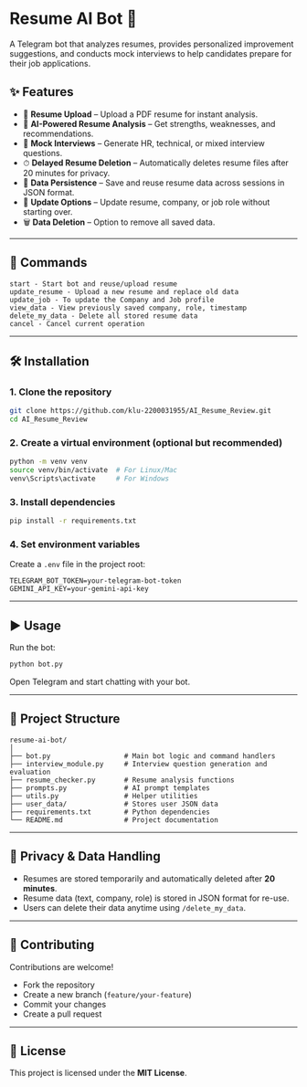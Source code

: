 # Resume AI Bot 🤖

A Telegram bot that analyzes resumes, provides personalized improvement suggestions, and conducts mock interviews to help candidates prepare for their job applications.

## ✨ Features

* 📄 **Resume Upload** – Upload a PDF resume for instant analysis.
* 🧠 **AI-Powered Resume Analysis** – Get strengths, weaknesses, and recommendations.
* 🎤 **Mock Interviews** – Generate HR, technical, or mixed interview questions.
* ⏱ **Delayed Resume Deletion** – Automatically deletes resume files after 20 minutes for privacy.
* 💾 **Data Persistence** – Save and reuse resume data across sessions in JSON format.
* 🔄 **Update Options** – Update resume, company, or job role without starting over.
* 🗑 **Data Deletion** – Option to remove all saved data.

---

## 🚀 Commands

```
start - Start bot and reuse/upload resume
update_resume - Upload a new resume and replace old data
update_job - To update the Company and Job profile
view_data - View previously saved company, role, timestamp
delete_my_data - Delete all stored resume data
cancel - Cancel current operation
```

---

## 🛠 Installation

### 1. Clone the repository

```bash
git clone https://github.com/klu-2200031955/AI_Resume_Review.git
cd AI_Resume_Review
```

### 2. Create a virtual environment (optional but recommended)

```bash
python -m venv venv
source venv/bin/activate  # For Linux/Mac
venv\Scripts\activate     # For Windows
```

### 3. Install dependencies

```bash
pip install -r requirements.txt
```

### 4. Set environment variables

Create a `.env` file in the project root:

```env
TELEGRAM_BOT_TOKEN=your-telegram-bot-token
GEMINI_API_KEY=your-gemini-api-key
```

---

## ▶️ Usage

Run the bot:

```bash
python bot.py
```

Open Telegram and start chatting with your bot.

---

## 📂 Project Structure

```
resume-ai-bot/
│
├── bot.py                  # Main bot logic and command handlers
├── interview_module.py     # Interview question generation and evaluation
├── resume_checker.py       # Resume analysis functions
├── prompts.py              # AI prompt templates
├── utils.py                # Helper utilities
├── user_data/              # Stores user JSON data
├── requirements.txt        # Python dependencies
└── README.md               # Project documentation
```

---

## 🔐 Privacy & Data Handling

* Resumes are stored temporarily and automatically deleted after **20 minutes**.
* Resume data (text, company, role) is stored in JSON format for re-use.
* Users can delete their data anytime using `/delete_my_data`.

---

## 🤝 Contributing

Contributions are welcome!

* Fork the repository
* Create a new branch (`feature/your-feature`)
* Commit your changes
* Create a pull request

---

## 📜 License

This project is licensed under the **MIT License**.